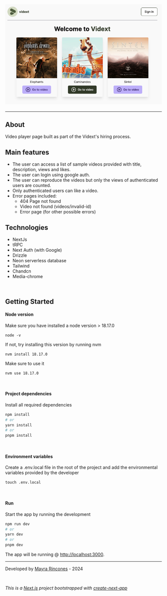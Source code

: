 ## <img src="/public/readme-app.png">

---

## About

Video player page built as part of the Vidext's hiring process.

## Main features

- The user can access a list of sample videos provided with title, description, views and likes.
- The user can login using google auth.
- The user can reproduce the videos but only the views of authenticated users are counted.
- Only authenticated users can like a video.
- Error pages included:
  - 404 Page not found
  - Video not found (videos/invalid-id)
  - Error page (for other possible errors)

## Technologies

- NextJs
- tRPC
- Next Auth (with Google)
- Drizzle
- Neon serverless database
- Tailwind
- Chandcn
- Media-chrome

<br>

## Getting Started

#### Node version

Make sure you have installed a node version > 18.17.0

```
node -v
```

If not, try installing this version by running nvm

```
nvm install 18.17.0
```

Make sure to use it

```
nvm use 18.17.0
```

<br>

#### Project dependencies

Install all required dependencies

```bash
npm install
# or
yarn install
# or
pnpm install
```

<br>

#### Environment variables

Create a .env.local file in the root of the project and add the environmental variables provided by the developer

```
touch .env.local
```

<br>

#### Run

Start the app by running the development

```bash
npm run dev
# or
yarn dev
# or
pnpm dev
```

The app will be running @ [http://localhost:3000](http://localhost:3000).

---

Developed by [Mayra Rincones](https://www.linkedin.com/in/mayrarincones/) - 2024

<br>

_This is a [Next.js](https://nextjs.org/) project bootstrapped with [create-next-app](https://github.com/vercel/next.js/tree/canary/packages/create-next-app)_
